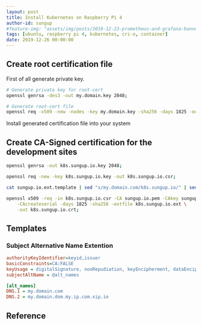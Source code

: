 ```yaml
---
layout: post
title: Install Kubernetes on Raspberry Pi 4
author-id: sungup
#feature-img: "assets/img/posts/2019-12-23-prometheus-and-grafana-banner.jpeg"
tags: [ubuntu, raspberry pi 4, kubernetes, cri-o, container]
date: 2019-12-26 00:00:00
---
```


## Create root certification file

First of all generate private key.

```bash
# Generate private key for root-cert
openssl genrsa -des3 -out my.domain.key 2048;

# Generate root-cert file
openssl req -x509 -new -nodes -key my.domain.key -sha256 -days 1825 -out my.domain.pem;
```

Install generated certification file into your system

## Create CA-Signed certification for the development sites

```bash
openssl genrsa -out k8s.sungup.io.key 2048;

openssl req -new -key k8s.sungup.io.key -out k8s.sungup.io.csr;

cat sungup.io.ext.template | sed "s/my.domain.com/k8s.sungup.io/" | sed "s/my.ip.com/10.0.1.61/" >> k8s.sungup.io.ext;

openssl x509 -req -in k8s.sungup.io.csr -CA sungup.io.pem -CAkey sungup.io.key \
    -CAcreateserial -days 1825 -sha256 -extfile k8s.sungup.io.ext \
    -out k8s.sungup.io.crt;
```

## Templates

### Subject Alternative Name Extention

```ini
authorityKeyIdentifier=keyid,issuer
basicConstraints=CA:FALSE
keyUsage = digitalSignature, nonRepudiation, keyEncipherment, dataEncipherment
subjectAltName = @alt_names

[alt_names]
DNS.1 = my.domain.com
DNS.2 = my.domain.dom.my.ip.com.xip.io
```

## Reference

[How to Create Your Own SSL Certificate Authority for Local HTTPS Development]: https://deliciousbrains.com/ssl-certificate-authority-for-local-https-development/
